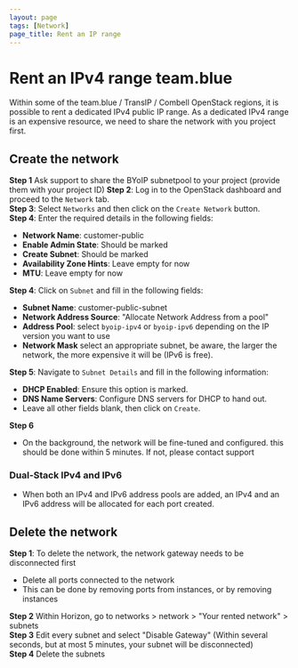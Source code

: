 ```yaml
---
layout: page
tags: [Network]
page_title: Rent an IP range
---
```


# Rent an IPv4 range team.blue

Within some of the team.blue / TransIP / Combell OpenStack regions, it is possible to rent a dedicated IPv4 public IP range. 
As a dedicated IPv4 range is an expensive resource, we need to share the network with you project first. 


## Create the network
**Step 1** Ask support to share the BYoIP subnetpool to your project (provide them with your project ID)
**Step 2**: Log in to the OpenStack dashboard and proceed to the `Network` tab.  
**Step 3**: Select `Networks` and then click on the `Create Network` button.  
**Step 4**: Enter the required details in the following fields:  
* **Network Name**: customer-public
* **Enable Admin State**: Should be marked
* **Create Subnet**: Should be marked
* **Availability Zone Hints**: Leave empty for now
* **MTU**: Leave empty for now

**Step 4**: Click on `Subnet` and fill in the following fields:  
* **Subnet Name**: customer-public-subnet
* **Network Address Source**: "Allocate Network Address from a pool"
* **Address Pool**: select `byoip-ipv4` or `byoip-ipv6` depending on the IP version you want to use
* **Network Mask** select an appropriate subnet, be aware, the larger the network, the more expensive it will be (IPv6 is free).

**Step 5**: Navigate to `Subnet Details` and fill in the following information:  
* **DHCP Enabled**: Ensure this option is marked.  
* **DNS Name Servers**: Configure DNS servers for DHCP to hand out.
* Leave all other fields blank, then click on `Create`.  

**Step 6**
* On the background, the network will be fine-tuned and configured. this should be done within 5 minutes. If not, please contact support

### Dual-Stack IPv4 and IPv6
- When both an IPv4 and IPv6 address pools are added, an IPv4 and an IPv6 address will be allocated for each port created.


## Delete the network
**Step 1**: To delete the network, the network gateway needs to be disconnected first
* Delete all ports connected to the network
* This can be done by removing ports from instances, or by removing instances  

**Step 2** Within Horizon, go to networks > network > "Your rented network" > subnets  
**Step 3** Edit every subnet and select "Disable Gateway" (Within several seconds, but at most 5 minutes, your subnet will be disconnected)   
**Step 4** Delete the subnets  
